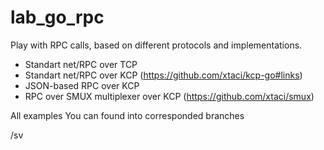 # lab_go_rpc

Play with RPC calls, based on different protocols and implementations.

* Standart net/RPC over TCP
* Standart net/RPC over KCP (https://github.com/xtaci/kcp-go#links)
* JSON-based RPC over KCP
* RPC over SMUX multiplexer over KCP (https://github.com/xtaci/smux)

All examples You can found into corresponded branches

/sv
